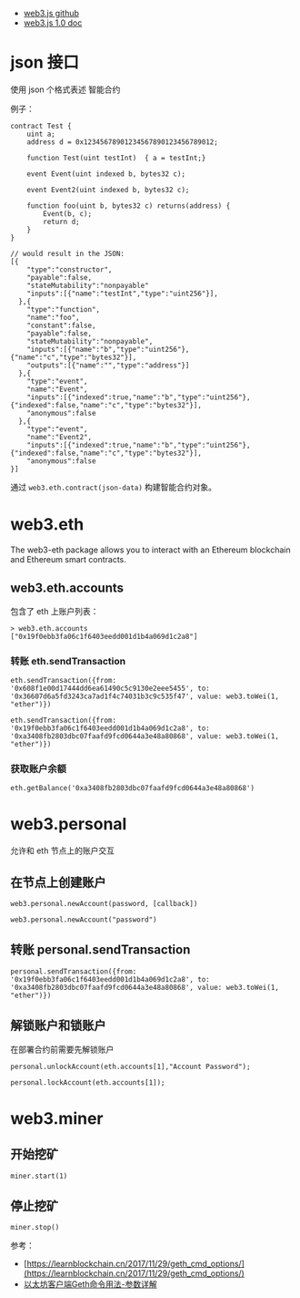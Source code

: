 

- [web3.js github](https://github.com/ethereum/web3.js)
- [web3.js 1.0 doc](http://web3js.readthedocs.io/en/1.0/index.html)

# json 接口

使用 json 个格式表述 智能合约

例子：

```
contract Test {
    uint a;
    address d = 0x12345678901234567890123456789012;

    function Test(uint testInt)  { a = testInt;}

    event Event(uint indexed b, bytes32 c);

    event Event2(uint indexed b, bytes32 c);

    function foo(uint b, bytes32 c) returns(address) {
        Event(b, c);
        return d;
    }
}

// would result in the JSON:
[{
    "type":"constructor",
    "payable":false,
    "stateMutability":"nonpayable"
    "inputs":[{"name":"testInt","type":"uint256"}],
  },{
    "type":"function",
    "name":"foo",
    "constant":false,
    "payable":false,
    "stateMutability":"nonpayable",
    "inputs":[{"name":"b","type":"uint256"}, {"name":"c","type":"bytes32"}],
    "outputs":[{"name":"","type":"address"}]
  },{
    "type":"event",
    "name":"Event",
    "inputs":[{"indexed":true,"name":"b","type":"uint256"}, {"indexed":false,"name":"c","type":"bytes32"}],
    "anonymous":false
  },{
    "type":"event",
    "name":"Event2",
    "inputs":[{"indexed":true,"name":"b","type":"uint256"},{"indexed":false,"name":"c","type":"bytes32"}],
    "anonymous":false
}]
```

通过 `web3.eth.contract(json-data)` 构建智能合约对象。

# web3.eth

The web3-eth package allows you to interact with an Ethereum blockchain and Ethereum smart contracts.

## web3.eth.accounts

包含了 eth 上账户列表：

```
> web3.eth.accounts
["0x19f0ebb3fa06c1f6403eedd001d1b4a069d1c2a8"]
``` 

### 转账 eth.sendTransaction

```
eth.sendTransaction({from: '0x608f1e00d17444dd6ea61490c5c9130e2eee5455', to: '0x36607d6a5fd3243ca7ad1f4c74031b3c9c535f47', value: web3.toWei(1, "ether")})

eth.sendTransaction({from: '0x19f0ebb3fa06c1f6403eedd001d1b4a069d1c2a8', to: '0xa3408fb2803dbc07faafd9fcd0644a3e48a80868', value: web3.toWei(1, "ether")})
```

### 获取账户余额

```
eth.getBalance('0xa3408fb2803dbc07faafd9fcd0644a3e48a80868')
```

# web3.personal

允许和 eth 节点上的账户交互

## 在节点上创建账户

```
web3.personal.newAccount(password, [callback])

web3.personal.newAccount("password")
```

## 转账 personal.sendTransaction

```
personal.sendTransaction({from: '0x19f0ebb3fa06c1f6403eedd001d1b4a069d1c2a8', to: '0xa3408fb2803dbc07faafd9fcd0644a3e48a80868', value: web3.toWei(1, "ether")})
```


## 解锁账户和锁账户

在部署合约前需要先解锁账户

```
personal.unlockAccount(eth.accounts[1],"Account Password");

personal.lockAccount(eth.accounts[1]);
```


# web3.miner

## 开始挖矿

```
miner.start(1)
```

## 停止挖矿

```
miner.stop()
```





参考：

- [https://learnblockchain.cn/2017/11/29/geth_cmd_options/](https://learnblockchain.cn/2017/11/29/geth_cmd_options/)
- [以太坊客户端Geth命令用法-参数详解](https://learnblockchain.cn/2017/11/29/geth_cmd_options/)